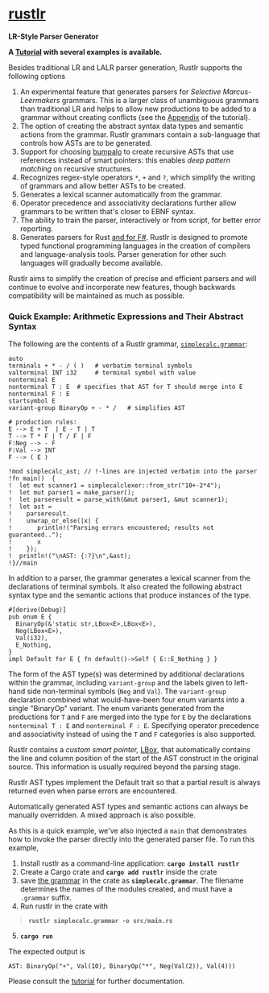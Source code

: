 # **[rustlr](https://docs.rs/rustlr/latest/rustlr/index.html)**
**LR-Style Parser Generator**

**A [Tutorial](https://chuckcscccl.github.io/rustlr_project/) with several examples is available.**

Besides traditional LR and LALR parser generation, Rustlr supports the following
options

1. An experimental feature that generates parsers for *Selective Marcus-Leermakers* grammars.  This is a larger class of unambiguous grammars than traditional LR and helps to allow new productions to be added to a grammar without
creating conflicts (see the [Appendix](https://chuckcscccl.github.io/rustlr_project/appendix.html) of the tutorial).
2. The option of creating the abstract syntax data types and semantic actions from the grammar. Rustlr grammars contain a sub-language that controls how ASTs are to be generated. 
3. Support for choosing [bumpalo](https://docs.rs/bumpalo/latest/bumpalo/index.html) to create recursive ASTs that use references instead of smart pointers: this
enables *deep pattern matching* on recursive structures.
4. Recognizes regex-style operators `*`, `+` and `?`, which simplify
the writing of grammars and allow better ASTs to be created.
5. Generates a lexical scanner automatically from the grammar.
6. Operator precedence and associativity declarations further allow grammars
to be written that's closer to EBNF syntax.
7. The ability to train the parser, interactively or from script, for better error reporting.
8. Generates parsers for Rust [and for F\#](https://github.com/chuckcscccl/Fussless).  Rustlr is designed to promote typed functional programming languages in the creation of compilers and
language-analysis tools.  Parser generation for other such languages will
gradually become available.

Rustlr aims to simplify the creation of precise and efficient parsers and
will continue to evolve and incorporate new features, though backwards
compatibility will be maintained as much as possible.

<p>


### Quick Example: Arithmetic Expressions and Their Abstract Syntax

The following are the contents of a Rustlr grammar, [`simplecalc.grammar`](https://github.com/chuckcscccl/rustlr/blob/main/examples/simplecalc/simplecalc.grammar):
```
auto
terminals + * - / ( )   # verbatim terminal symbols
valterminal INT i32     # terminal symbol with value
nonterminal E
nonterminal T : E  # specifies that AST for T should merge into E
nonterminal F : E
startsymbol E
variant-group BinaryOp + - * /   # simplifies AST

# production rules:
E --> E + T  | E - T | T
T --> T * F | T / F | F
F:Neg --> - F
F:Val --> INT
F --> ( E )

!mod simplecalc_ast; // !-lines are injected verbatim into the parser
!fn main()  {
!  let mut scanner1 = simplecalclexer::from_str("10+-2*4");
!  let mut parser1 = make_parser();
!  let parseresult = parse_with(&mut parser1, &mut scanner1);
!  let ast =
!    parseresult.
!    unwrap_or_else(|x| {
!       println!("Parsing errors encountered; results not guaranteed..");
!       x
!    });
!  println!("\nAST: {:?}\n",&ast);
!}//main
```

In addition to a parser, the grammar generates a lexical scanner from
the declarations of terminal symbols.  It also created the following
abstract syntax type and the semantic actions that produce instances of
the type.
```
#[derive(Debug)]
pub enum E {
  BinaryOp(&'static str,LBox<E>,LBox<E>),
  Neg(LBox<E>),
  Val(i32),
  E_Nothing,
}
impl Default for E { fn default()->Self { E::E_Nothing } }
```
The form of the AST type(s) was determined by additional declarations within
the grammar, including `variant-group` and the labels given to left-hand
side non-terminal symbols (`Neg` and `Val`).  The `variant-group` declaration
combined what would-have-been four enum variants into a single "BinaryOp"
variant.  The enum
variants generated from the productions for `T` and `F` are merged into the
type for `E` by the declarations `nonterminal T : E` and `nonterminal F : E`.
Specifying operator precedence and associativity instead of using the `T`
and `F` categories is also supported.

Rustlr contains a *custom smart pointer,* 
[LBox](https://docs.rs/rustlr/latest/rustlr/generic_absyn/struct.LBox.html),
that automatically contains the line and column position of the start
of the AST construct in the original source.  This information is
usually required beyond the parsing stage.

Rustlr AST types implement the Default trait so that a partial result is
always returned even when parse errors are encountered.

Automatically generated AST types and semantic actions can always be
manually overridden. A mixed approach is also possible.  

As this is a quick example, we've also injected a `main`
that demonstrates how to invoke the parser directly into
the generated parser file.  To run this example,

  1. Install rustlr as a command-line application: **`cargo install rustlr`**
  2. Create a Cargo crate and **`cargo add rustlr`** inside the crate
  3. save [the grammar](https://github.com/chuckcscccl/rustlr/blob/main/examples/simplecalc/simplecalc.grammar) in the crate as **`simplecalc.grammar`**.
  The filename determines the names of the modules created, and must 
  have a `.grammar` suffix.
  4. Run rustlr in the crate with
  >  **`rustlr simplecalc.grammar -o src/main.rs`**
  5. **`cargo run`**

The expected output is
```
AST: BinaryOp("+", Val(10), BinaryOp("*", Neg(Val(2)), Val(4)))
```

Please consult the [tutorial](https://chuckcscccl.github.io/rustlr_project/)
for further documentation.



[1]:https://docs.rs/rustlr/latest/rustlr/lexer_interface/struct.StrTokenizer.html
[2]:https://docs.rs/rustlr/latest/rustlr/generic_absyn/struct.LBox.html
[3]:https://docs.rs/rustlr/latest/rustlr/generic_absyn/struct.LRc.html
[4]:https://docs.rs/rustlr/latest/rustlr/zc_parser/struct.ZCParser.html#method.lbx
[5]:https://docs.rs/rustlr/latest/rustlr/zc_parser/struct.StackedItem.html#method.lbox
[sitem]:https://docs.rs/rustlr/latest/rustlr/zc_parser/struct.StackedItem.html
[chap1]:https://cs.hofstra.edu/~cscccl/rustlr_project/chapter1.html
[lexsource]:https://docs.rs/rustlr/latest/rustlr/lexer_interface/struct.LexSource.html
[drs]:https://docs.rs/rustlr/latest/rustlr/index.html
[tktrait]:https://docs.rs/rustlr/latest/rustlr/lexer_interface/trait.Tokenizer.html
[tt]:https://docs.rs/rustlr/latest/rustlr/lexer_interface/struct.TerminalToken.html
[rtk]:https://docs.rs/rustlr/latest/rustlr/lexer_interface/enum.RawToken.html
[fromraw]:https://docs.rs/rustlr/latest/rustlr/lexer_interface/struct.TerminalToken.html#method.from_raw
[nextsymfun]:https://docs.rs/rustlr/latest/rustlr/lexer_interface/trait.Tokenizer.html#tymethod.nextsym
[zcp]:https://docs.rs/rustlr/latest/rustlr/zc_parser/struct.ZCParser.html
[ttnew]:https://docs.rs/rustlr/latest/rustlr/lexer_interface/struct.TerminalToken.html#method.new
